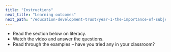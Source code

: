 ```yaml
---
title: "Instructions"
next_title: "Learning outcomes"
next_path: "/education-development-trust/year-1-the-importance-of-subject-and-curriculum-knowledge/spring-week-3-ect-learning-outcomes"
---
```


- Read the section below on literacy.
- Watch the video and answer the questions.
- Read through the examples – have you tried any in your classroom?
